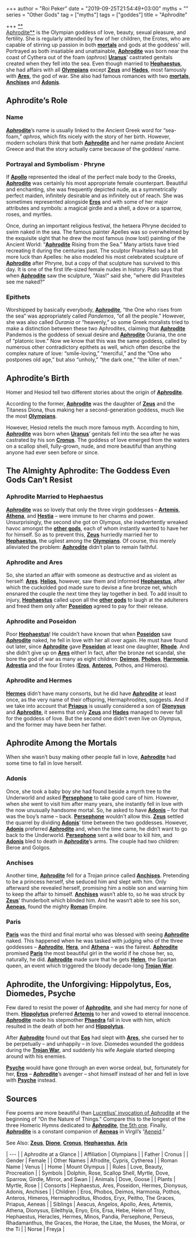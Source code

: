 +++
author = "Roi Peker"
date = "2019-09-25T21:54:49+03:00"
myths = ""
series = "Other Gods"
tag = ["myths"]
tags = ["goddes"]
title = "Aphrodite"

+++
[**  
Aphrodite**](https://www.greekmythology.com/Olympians/Aphrodite/aphrodite.html "Aphrodite") is the Olympian goddess of love, beauty, sexual pleasure, and fertility. She is regularly attended by few of her children, the Erotes, who are capable of stirring up passion in both [**mortals**](https://www.greekmythology.com/Myths/Mortals/mortals.html "Mortals") and gods at the goddess’ will. Portrayed as both insatiable and unattainable, [**Aphrodite**](https://www.greekmythology.com/Olympians/Aphrodite/aphrodite.html "Aphrodite") was born near the coast of Cythera out of the foam (_aphros_) [**Uranus**](https://www.greekmythology.com/Other_Gods/Uranus/uranus.html "Uranus")' castrated genitals created when they fell into the sea. Even though married to [**Hephaestus**](https://www.greekmythology.com/Olympians/Hephaestus/hephaestus.html "Hephaestus"), she had affairs with all [**Olympians**](https://www.greekmythology.com/Olympians/olympians.html "Olympians") except [**Zeus**](https://www.greekmythology.com/Olympians/Zeus/zeus.html "Zeus") and [**Hades**](https://www.greekmythology.com/Olympians/Hades/hades.html "Hades"), most famously with [**Ares**](https://www.greekmythology.com/Olympians/Aris/aris.html "Ares"), the god of war. She also had famous romances with two [**mortals**](https://www.greekmythology.com/Myths/Mortals/mortals.html "Mortals"), [**Anchises**](https://www.greekmythology.com/Myths/Mortals/Anchises/anchises.html "Anchises") and [**Adonis**](https://www.greekmythology.com/Other_Gods/Minor_Gods/Adonis/adonis.html "Adonis").

## **Aphrodite’s Role**

### **Name**

[**Aphrodite**](https://www.greekmythology.com/Olympians/Aphrodite/aphrodite.html "Aphrodite")’s name is usually linked to the Ancient Greek word for “sea-foam,” _aphros_, which fits nicely with the story of her birth. However, modern scholars think that both [**Aphrodite**](https://www.greekmythology.com/Olympians/Aphrodite/aphrodite.html "Aphrodite") and her name predate Ancient Greece and that the story actually came because of the goddess’ name.

### **Portrayal and Symbolism · Phryne**

If [**Apollo**](https://www.greekmythology.com/Olympians/Apollo/apollo.html "Apollo") represented the ideal of the perfect male body to the Greeks, [**Aphrodite**](https://www.greekmythology.com/Olympians/Aphrodite/aphrodite.html "Aphrodite") was certainly his most appropriate female counterpart. Beautiful and enchanting, she was frequently depicted nude, as a symmetrically perfect maiden, infinitely desirable and as infinitely out of reach. She was sometimes represented alongside [**Eros**](https://www.greekmythology.com/Other_Gods/Eros/eros.html "Eros") and with some of her major attributes and symbols: a magical girdle and a shell, a dove or a sparrow, roses, and myrtles.

Once, during an important religious festival, the hetaera Phryne decided to swim naked in the sea. The famous painter Apelles was so overwhelmed by the exquisite sight that he drew the most famous (now lost) painting of the Ancient World: “[**Aphrodite**](https://www.greekmythology.com/Olympians/Aphrodite/aphrodite.html "Aphrodite") Rising from the Sea.” Many artists have tried recreating it during the centuries past. The sculptor Praxiteles had a bit more luck than Apelles: he also modeled his most celebrated sculpture of [**Aphrodite**](https://www.greekmythology.com/Olympians/Aphrodite/aphrodite.html "Aphrodite") after Phryne, but a copy of that sculpture has survived to this day. It is one of the first life-sized female nudes in history. Plato says that when [**Aphrodite**](https://www.greekmythology.com/Olympians/Aphrodite/aphrodite.html "Aphrodite") saw the sculpture, "Alas!" said she, "where did Praxiteles see me naked?"

### **Epithets**

Worshipped by basically everybody, [**Aphrodite**](https://www.greekmythology.com/Olympians/Aphrodite/aphrodite.html "Aphrodite"), “the One who rises from the sea” was appropriately called _Pandemos_, “of all the people.” However, she was also called _Ourania_ or “heavenly,” so some Greek moralists tried to make a distinction between these two Aphrodites, claiming that [**Aphrodite**](https://www.greekmythology.com/Olympians/Aphrodite/aphrodite.html "Aphrodite") Pandemos is the goddess of sexual desire and [**Aphrodite**](https://www.greekmythology.com/Olympians/Aphrodite/aphrodite.html "Aphrodite") Ourania, the one of “platonic love.” Now we know that this was the same goddess, called by numerous other contradictory epithets as well, which often describe the complex nature of love: “smile-loving,” “merciful,” and the “One who postpones old age,” but also “unholy,” “the dark one,” “the killer of men.”

## **Aphrodite’s Birth**

Homer and Hesiod tell two different stories about the origin of [**Aphrodite**](https://www.greekmythology.com/Olympians/Aphrodite/aphrodite.html "Aphrodite").

According to the former, [**Aphrodite**](https://www.greekmythology.com/Olympians/Aphrodite/aphrodite.html "Aphrodite") was the daughter of [**Zeus**](https://www.greekmythology.com/Olympians/Zeus/zeus.html "Zeus") and the Titaness Diona, thus making her a second-generation goddess, much like the most [**Olympians**](https://www.greekmythology.com/Olympians/olympians.html "Olympians").

However, Hesiod retells the much more famous myth. According to him, [**Aphrodite**](https://www.greekmythology.com/Olympians/Aphrodite/aphrodite.html "Aphrodite") was born when [**Uranus**](https://www.greekmythology.com/Other_Gods/Uranus/uranus.html "Uranus")’ genitals fell into the sea after he was castrated by his son [**Cronus**](https://www.greekmythology.com/Titans/Cronus/cronus.html "Cronus"). The goddess of love emerged from the waters on a scallop shell, fully-grown, nude, and more beautiful than anything anyone had ever seen before or since.

## **The Almighty Aphrodite: The Goddess Even Gods Can’t Resist**

### **Aphrodite Married to Hephaestus**

[**Aphrodite**](https://www.greekmythology.com/Olympians/Aphrodite/aphrodite.html "Aphrodite") was so lovely that only the three virgin goddesses – [**Artemis**](https://www.greekmythology.com/Olympians/Artemis/artemis.html "Artemis"), [**Athena**](https://www.greekmythology.com/Olympians/Athena/athena.html "Athena"), and [**Hestia**](https://www.greekmythology.com/Olympians/Hestia/hestia.html "Hestia") – were immune to her charms and power. Unsurprisingly, the second she got on Olympus, she inadvertently wreaked havoc amongst the [**other gods**](https://www.greekmythology.com/Other_Gods/other_gods.html "Other Gods"), each of whom instantly wanted to have her for himself. So as to prevent this, [**Zeus**](https://www.greekmythology.com/Olympians/Zeus/zeus.html "Zeus") hurriedly married her to [**Hephaestus**](https://www.greekmythology.com/Olympians/Hephaestus/hephaestus.html "Hephaestus"), the ugliest among the [**Olympians**](https://www.greekmythology.com/Olympians/olympians.html "Olympians"). Of course, this merely alleviated the problem: [**Aphrodite**](https://www.greekmythology.com/Olympians/Aphrodite/aphrodite.html "Aphrodite") didn’t plan to remain faithful.

### **Aphrodite and Ares**

So, she started an affair with someone as destructive and as violent as herself: [**Ares**](https://www.greekmythology.com/Olympians/Aris/aris.html "Ares"). [**Helios**](https://www.greekmythology.com/Other_Gods/Helios/helios.html "Helios"), however, saw them and informed [**Hephaestus**](https://www.greekmythology.com/Olympians/Hephaestus/hephaestus.html "Hephaestus"), after which the cuckolded god made sure to devise a fine bronze net, which ensnared the couple the next time they lay together in bed. To add insult to injury, [**Hephaestus**](https://www.greekmythology.com/Olympians/Hephaestus/hephaestus.html "Hephaestus") called upon all the [**other gods**](https://www.greekmythology.com/Other_Gods/other_gods.html "Other Gods") to laugh at the adulterers and freed them only after [**Poseidon**](https://www.greekmythology.com/Olympians/Poseidon/poseidon.html "Poseidon") agreed to pay for their release.

### **Aphrodite and Poseidon**

Poor [**Hephaestus**](https://www.greekmythology.com/Olympians/Hephaestus/hephaestus.html "Hephaestus")! He couldn’t have known that when [**Poseidon**](https://www.greekmythology.com/Olympians/Poseidon/poseidon.html "Poseidon") saw [**Aphrodite**](https://www.greekmythology.com/Olympians/Aphrodite/aphrodite.html "Aphrodite") naked, he fell in love with her all over again. He must have found out later, since [**Aphrodite**](https://www.greekmythology.com/Olympians/Aphrodite/aphrodite.html "Aphrodite") gave [**Poseidon**](https://www.greekmythology.com/Olympians/Poseidon/poseidon.html "Poseidon") at least one daughter, [**Rhode**](https://www.greekmythology.com/Other_Gods/Minor_Gods/Rhode/rhode.html "Rhode"). And she didn’t give up on [**Ares**](https://www.greekmythology.com/Olympians/Aris/aris.html "Ares") either! In fact, after the bronze net scandal, she bore the god of war as many as eight children: [**Deimos**](https://www.greekmythology.com/Other_Gods/Deimos/deimos.html "Deimos"), [**Phobos**](https://www.greekmythology.com/Other_Gods/Phobos/phobos.html "Phobos"), [**Harmonia**](https://www.greekmythology.com/Other_Gods/Harmonia/harmonia.html "Harmonia"), [**Adrestia**](https://www.greekmythology.com/Other_Gods/Minor_Gods/Adrestia/adrestia.html "Adrestia") and the four Erotes ([**Eros**](https://www.greekmythology.com/Other_Gods/Eros/eros.html "Eros"), [**Anteros**](https://www.greekmythology.com/Other_Gods/Minor_Gods/Anteros/anteros.html "Anteros"), Pothos, and Himeros).

### **Aphrodite and Hermes**

[**Hermes**](https://www.greekmythology.com/Olympians/Hermes/hermes.html "Hermes") didn’t have many consorts, but he did have [**Aphrodite**](https://www.greekmythology.com/Olympians/Aphrodite/aphrodite.html "Aphrodite") at least once, as the very name of their offspring, Hermaphrodites, suggests. And if we take into account that [**Priapus**](https://www.greekmythology.com/Other_Gods/Minor_Gods/Priapus/priapus.html "Priapus") is usually considered a son of [**Dionysus**](https://www.greekmythology.com/Other_Gods/Dionysus/dionysus.html "Dionysus") and [**Aphrodite**](https://www.greekmythology.com/Olympians/Aphrodite/aphrodite.html "Aphrodite"), it seems that only [**Zeus**](https://www.greekmythology.com/Olympians/Zeus/zeus.html "Zeus") and [**Hades**](https://www.greekmythology.com/Olympians/Hades/hades.html "Hades") managed to never fall for the goddess of love. But the second one didn’t even live on Olympus, and the former may have been her father.

## **Aphrodite Among the Mortals**

When she wasn’t busy making other people fall in love, [**Aphrodite**](https://www.greekmythology.com/Olympians/Aphrodite/aphrodite.html "Aphrodite") had some time to fall in love herself.

### **Adonis**

Once, she took a baby boy she had found beside a myrrh tree to the Underworld and asked [**Persephone**](https://www.greekmythology.com/Other_Gods/Persephone/persephone.html "Persephone") to take good care of him. However, when she went to visit him after many years, she instantly fell in love with the now unusually handsome mortal. So, he asked to have [**Adonis**](https://www.greekmythology.com/Other_Gods/Minor_Gods/Adonis/adonis.html "Adonis") – for that was the boy’s name – back. [**Persephone**](https://www.greekmythology.com/Other_Gods/Persephone/persephone.html "Persephone") wouldn’t allow this. [**Zeus**](https://www.greekmythology.com/Olympians/Zeus/zeus.html "Zeus") settled the quarrel by dividing [**Adonis**](https://www.greekmythology.com/Other_Gods/Minor_Gods/Adonis/adonis.html "Adonis")’ time between the two goddesses. However, [**Adonis**](https://www.greekmythology.com/Other_Gods/Minor_Gods/Adonis/adonis.html "Adonis") preferred [**Aphrodite**](https://www.greekmythology.com/Olympians/Aphrodite/aphrodite.html "Aphrodite") and, when the time came, he didn’t want to go back to the Underworld. [**Persephone**](https://www.greekmythology.com/Other_Gods/Persephone/persephone.html "Persephone") sent a wild boar to kill him, and [**Adonis**](https://www.greekmythology.com/Other_Gods/Minor_Gods/Adonis/adonis.html "Adonis") bled to death in [**Aphrodite**](https://www.greekmythology.com/Olympians/Aphrodite/aphrodite.html "Aphrodite")’s arms. The couple had two children: Beroe and Golgos.

### **Anchises**

Another time, [**Aphrodite**](https://www.greekmythology.com/Olympians/Aphrodite/aphrodite.html "Aphrodite") fell for a Trojan prince called [**Anchises**](https://www.greekmythology.com/Myths/Mortals/Anchises/anchises.html "Anchises"). Pretending to be a princess herself, she seduced him and slept with him. Only afterward she revealed herself, promising him a noble son and warning him to keep the affair to himself. [**Anchises**](https://www.greekmythology.com/Myths/Mortals/Anchises/anchises.html "Anchises") wasn’t able to, so he was struck by [**Zeus**](https://www.greekmythology.com/Olympians/Zeus/zeus.html "Zeus")’ thunderbolt which blinded him. And he wasn’t able to see his son, [**Aeneas**](https://www.greekmythology.com/Myths/Heroes/Aeneas/aeneas.html "Aeneas"), found the mighty [**Roman**](https://www.greekmythology.com/Myths/Roman/roman.html "Roman") Empire.

### **Paris**

[**Paris**](https://www.greekmythology.com/Myths/Mortals/Paris/paris.html "Paris") was the third and final mortal who was blessed with seeing [**Aphrodite**](https://www.greekmythology.com/Olympians/Aphrodite/aphrodite.html "Aphrodite") naked. This happened when he was tasked with judging who of the three goddesses – [**Aphrodite**](https://www.greekmythology.com/Olympians/Aphrodite/aphrodite.html "Aphrodite"), [**Hera**](https://www.greekmythology.com/Olympians/Hera/hera.html "Hera"), and [**Athena**](https://www.greekmythology.com/Olympians/Athena/athena.html "Athena") – was the fairest. [**Aphrodite**](https://www.greekmythology.com/Olympians/Aphrodite/aphrodite.html "Aphrodite") promised [**Paris**](https://www.greekmythology.com/Myths/Mortals/Paris/paris.html "Paris") the most beautiful girl in the world if he chose her, so, naturally, he did. [**Aphrodite**](https://www.greekmythology.com/Olympians/Aphrodite/aphrodite.html "Aphrodite") made sure that he gets [**Helen**](https://www.greekmythology.com/Myths/Mortals/Helen/helen.html "Helen"), the Spartan queen, an event which triggered the bloody decade-long [**Trojan War**](https://www.greekmythology.com/Myths/The_Myths/Trojan_War/trojan_war.html "Trojan War").

## **Aphrodite, the Unforgiving: Hippolytus, Eos, Diomedes, Psyche**

Few dared to resist the power of [**Aphrodite**](https://www.greekmythology.com/Olympians/Aphrodite/aphrodite.html "Aphrodite"), and she had mercy for none of them. [**Hippolytus**](https://www.greekmythology.com/Myths/Mortals/Hippolytus/hippolytus.html "Hippolytus") preferred [**Artemis**](https://www.greekmythology.com/Olympians/Artemis/artemis.html "Artemis") to her and vowed to eternal innocence. [**Aphrodite**](https://www.greekmythology.com/Olympians/Aphrodite/aphrodite.html "Aphrodite") made his stepmother [**Phaedra**](https://www.greekmythology.com/Myths/Mortals/Phaedra/phaedra.html "Phaedra") fall in love with him, which resulted in the death of both her and [**Hippolytus**](https://www.greekmythology.com/Myths/Mortals/Hippolytus/hippolytus.html "Hippolytus").

After [**Aphrodite**](https://www.greekmythology.com/Olympians/Aphrodite/aphrodite.html "Aphrodite") found out that [**Eos**](https://www.greekmythology.com/Titans/Eos/eos.html "Eos") had slept with [**Ares**](https://www.greekmythology.com/Olympians/Aris/aris.html "Ares"), she cursed her to be perpetually – and unhappily – in love. Diomedes wounded the goddess during the [**Trojan War**](https://www.greekmythology.com/Myths/The_Myths/Trojan_War/trojan_war.html "Trojan War"), and suddenly his wife Aegiale started sleeping around with his enemies.

[**Psyche**](https://www.greekmythology.com/Other_Gods/Minor_Gods/Psyche/psyche.html "Psyche") would have gone through an even worse ordeal, but, fortunately for her, [**Eros**](https://www.greekmythology.com/Other_Gods/Eros/eros.html "Eros") – [**Aphrodite**](https://www.greekmythology.com/Olympians/Aphrodite/aphrodite.html "Aphrodite")’s avenger – shot himself instead of her and fell in love with [**Psyche**](https://www.greekmythology.com/Other_Gods/Minor_Gods/Psyche/psyche.html "Psyche") instead.

## **Sources**

Few poems are more beautiful than [Lucretius’ invocation of Aphrodite](https://www.gutenberg.org/files/785/785-h/785-h.htm#link2H_4_0001) at the beginning of “On the Nature of Things.” Compare this to the longest of the three Homeric Hymns dedicated to [**Aphrodite**](https://www.greekmythology.com/Olympians/Aphrodite/aphrodite.html "Aphrodite"), [the 5th one](http://www.perseus.tufts.edu/hopper/text?doc=HH%205). Finally, [**Aphrodite**](https://www.greekmythology.com/Olympians/Aphrodite/aphrodite.html "Aphrodite") is a constant companion of [**Aeneas**](https://www.greekmythology.com/Myths/Heroes/Aeneas/aeneas.html "Aeneas") in Virgil’s “[Aeneid](http://www.perseus.tufts.edu/hopper/text?doc=Verg.+A.+1.1).”

See Also: [**Zeus**](https://www.greekmythology.com/Olympians/Zeus/zeus.html "Zeus"), [**Dione**](https://www.greekmythology.com/Titans/Dione/dione.html "Dione"), [**Cronus**](https://www.greekmythology.com/Titans/Cronus/cronus.html "Cronus"), [**Hephaestus**](https://www.greekmythology.com/Olympians/Hephaestus/hephaestus.html "Hephaestus"), [**Aris**](https://www.greekmythology.com/Olympians/Aris/aris.html "Ares")

| --- |
| Aphrodite at a Glance |
| Affiliation | Olympians |
| Father | Cronus |
| Gender | Female |
| Other Names | Afrodite, Cypris, Cytherea |
| Roman Name | Venus |
| Home | Mount Olympus |
| Rules | Love, Beauty, Procreation |
| Symbols | Dolphin, Rose, Scallop Shell, Myrtle, Dove, Sparrow, Girdle, Mirror, and Swan |
| Animals | Dove, Goose |
| Plants | Myrtle, Rose |
| Consorts | Hephaestus, Ares, Poseidon, Hermes, Dionysus, Adonis, Anchises |
| Children | Eros, Phobos, Deimos, Harmonia, Pothos, Anteros, Himeros, Hermaphroditus, Rhodos, Eryx, Peitho, The Graces, Priapus, Aeneas |
| Siblings | Aeacus, Angelos, Apollo, Ares, Artemis, Athena, Dionysus, Eileithyia, Enyo, Eris, Ersa, Hebe, Helen of Troy, Hephaestus, Heracles, Hermes, Minos, Pandia, Persephone, Perseus, Rhadamanthus, the Graces, the Horae, the Litae, the Muses, the Moirai, or the Ti |
| Norse | Freyja |
